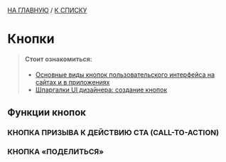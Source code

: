 [НА ГЛАВНУЮ](../../README.md) / [К СПИСКУ](../elem_of_interface.md)

# Кнопки

> #### Стоит ознакомиться:
>
> - [Основные виды кнопок пользовательского интерфейса на сайтах и в приложениях](http://design-mania.ru/web-design/articles/knopki-interfejs/)
> - [Шпаргалки UI дизайнера: создание кнопок](https://say-hi.me/design/web-design/shpargalki-ui-dizajnera-sozdanie-knopok.html)


## Функции кнопок

### КНОПКА ПРИЗЫВА К ДЕЙСТВИЮ CTA (CALL-TO-ACTION)
### КНОПКА «ПОДЕЛИТЬСЯ»
### 
### 